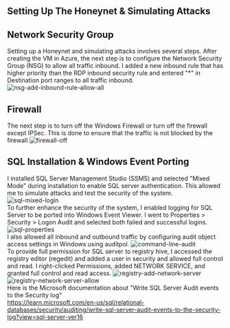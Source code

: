 ## Setting Up The Honeynet & Simulating Attacks

## Network Security Group
Setting up a Honeynet and simulating attacks involves several steps. After creating the VM in Azure, the next step is to configure the Network Security Group (NSG) to allow all traffic inbound. I added a new inbound rule that has higher priority than the RDP inbound security rule and entered "*" in Destination port ranges to all traffic inbound.
![nsg-add-inbound-rule-allow-all](https://github.com/spencermoy/azure-soc-honeynet/assets/137566643/49ad4e02-9375-4e5a-a05e-e3673c1e8888)<br>

## Firewall
The next step is to turn off the Windows Firewall or turn off the firewall except IPSec. This is done to ensure that the traffic is not blocked by the firewall
![firewall-off](https://github.com/spencermoy/azure-soc-honeynet/assets/137566643/0aecaa06-48ba-4cd8-9751-c132ee66c94f)<br>

## SQL Installation & Windows Event Porting

I installed SQL Server Management Studio (SSMS) and selected "Mixed Mode" during installation to enable SQL server authentication. This allowed me to simulate attacks and test the security of the system.
![sql-mixed-login](https://github.com/spencermoy/azure-soc-honeynet/assets/137566643/6689c1bd-aec2-47ea-88ca-a2d1662357c1)<br>
To further enhance the security of the system, I enabled logging for SQL Server to be ported into Windows Event Viewer. I went to Properties > Security > Logon Audit and selected both failed and successful logins.
![sql-properties](https://github.com/spencermoy/azure-soc-honeynet/assets/137566643/5afd0f24-d1ad-4bf3-8b38-7e63dc6146c3)<br>
I also allowed all inbound and outbound traffic by configuring audit object access settings in Windows using auditpol.
![command-line-audit](https://github.com/spencermoy/azure-soc-honeynet/assets/137566643/a9bac126-d671-49ec-aa53-51b7897f9eac)<br>
To provide full permission for SQL server to registry hive, I accessed the registry editor (regedit) and added a user in security and allowed full control and read. I right-clicked Permissions, added NETWORK SERVICE, and granted full control and read access.
![registry-add-network-server](https://github.com/spencermoy/azure-soc-honeynet/assets/137566643/13c94fa7-3d58-4311-8b67-12d5e4322f68)<br>
![registry-network-server-allow](https://github.com/spencermoy/azure-soc-honeynet/assets/137566643/13e74fdf-e081-4058-9c8b-95ed868be3ef)<br>
Here is the Microsoft documentation about "Write SQL Server Audit events to the Security log"<br>
https://learn.microsoft.com/en-us/sql/relational-databases/security/auditing/write-sql-server-audit-events-to-the-security-log?view=sql-server-ver16





